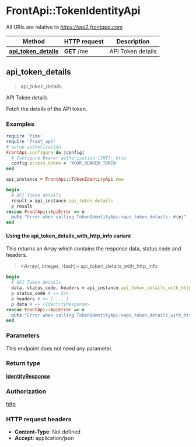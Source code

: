 # FrontApi::TokenIdentityApi

All URIs are relative to *https://api2.frontapp.com*

| Method | HTTP request | Description |
| ------ | ------------ | ----------- |
| [**api_token_details**](TokenIdentityApi.md#api_token_details) | **GET** /me | API Token details |


## api_token_details

> <IdentityResponse> api_token_details

API Token details

Fetch the details of the API token.

### Examples

```ruby
require 'time'
require 'front_api'
# setup authorization
FrontApi.configure do |config|
  # Configure Bearer authorization (JWT): http
  config.access_token = 'YOUR_BEARER_TOKEN'
end

api_instance = FrontApi::TokenIdentityApi.new

begin
  # API Token details
  result = api_instance.api_token_details
  p result
rescue FrontApi::ApiError => e
  puts "Error when calling TokenIdentityApi->api_token_details: #{e}"
end
```

#### Using the api_token_details_with_http_info variant

This returns an Array which contains the response data, status code and headers.

> <Array(<IdentityResponse>, Integer, Hash)> api_token_details_with_http_info

```ruby
begin
  # API Token details
  data, status_code, headers = api_instance.api_token_details_with_http_info
  p status_code # => 2xx
  p headers # => { ... }
  p data # => <IdentityResponse>
rescue FrontApi::ApiError => e
  puts "Error when calling TokenIdentityApi->api_token_details_with_http_info: #{e}"
end
```

### Parameters

This endpoint does not need any parameter.

### Return type

[**IdentityResponse**](IdentityResponse.md)

### Authorization

[http](../README.md#http)

### HTTP request headers

- **Content-Type**: Not defined
- **Accept**: application/json

